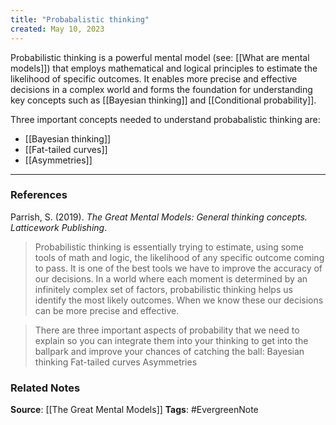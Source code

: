 ```yaml
---
title: "Probabalistic thinking"
created: May 10, 2023
---
```


Probabilistic thinking is a powerful mental model (see: [[What are mental models]]) that employs mathematical and logical principles to estimate the likelihood of specific outcomes. It enables more precise and effective decisions in a complex world and forms the foundation for understanding key concepts such as [[Bayesian thinking]] and [[Conditional probability]].

Three important concepts needed to understand probabalistic thinking are:
- [[Bayesian thinking]]
- [[Fat-tailed curves]]
- [[Asymmetries]]

---
### References

Parrish, S. (2019). _The Great Mental Models: General thinking concepts. Latticework Publishing_.

> Probabilistic thinking is essentially trying to estimate, using some tools of math and logic, the likelihood of any specific outcome coming to pass. It is one of the best tools we have to improve the accuracy of our decisions. In a world where each moment is determined by an infinitely complex set of factors, probabilistic thinking helps us identify the most likely outcomes. When we know these our decisions can be more precise and effective.

> There are three important aspects of probability that we need to explain so you can integrate them into your thinking to get into the ballpark and improve your chances of catching the ball: Bayesian thinking Fat-tailed curves Asymmetries

### Related Notes
**Source**: [[The Great Mental Models]]
**Tags**: #EvergreenNote